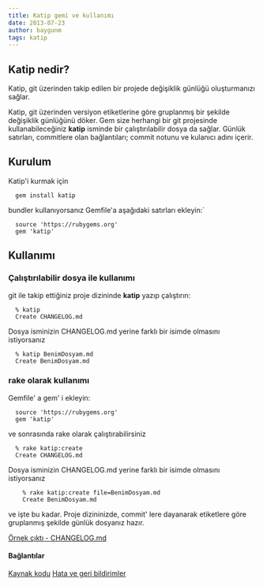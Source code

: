```yaml
---
title: Katip gemi ve kullanımı
date: 2013-07-23
author: baygunm
tags: katip
---
```


## Katip nedir?

Katip, git üzerinden takip edilen bir projede değişiklik günlüğü oluşturmanızı sağlar.

Katip, git üzerinden versiyon etiketlerine göre gruplanmış bir şekilde değişiklik günlüğünü döker. Gem size herhangi bir git projesinde kullanabileceğiniz **katip** isminde bir çalıştırılabilir dosya da sağlar. Günlük satırları, commitlere olan bağlantıları; commit notunu ve kulanıcı adını içerir.

## Kurulum

Katip'i kurmak için

  ```
    gem install katip
  ```

bundler kullanıyorsanız Gemfile'a aşağıdaki satırları ekleyin:`

  ```
    source 'https://rubygems.org'
    gem 'katip'
  ```


## Kullanımı

### Çalıştırılabilir dosya ile kullanımı

git ile takip ettiğiniz proje dizininde **katip** yazıp çalıştırın:

  ```
    % katip
    Create CHANGELOG.md
  ```


Dosya isminizin CHANGELOG.md yerine farklı bir isimde olmasını istiyorsanız

  ```
    % katip BenimDosyam.md
    Create BenimDosyam.md
  ```


### rake olarak kullanımı

Gemfile' a gem' i ekleyin:


  ```
    source 'https://rubygems.org'
    gem 'katip'
  ```

ve sonrasında rake olarak çalıştırabilirsiniz

  ```
    % rake katip:create
    Create CHANGELOG.md
  ```


Dosya isminizin CHANGELOG.md yerine farklı bir isimde olmasını istiyorsanız

```
    % rake katip:create file=BenimDosyam.md
    Create BenimDosyam.md
```


ve işte bu kadar. Proje dizininizde, commit' lere dayanarak etiketlere göre gruplanmış şekilde günlük dosyanız hazır.

<a href="https://github.com/kebab-project/katip/blob/develop/CHANGELOG.md" target="_blank">Örnek çıktı - CHANGELOG.md</a>

#### Bağlantılar

<a href="https://github.com/kebab-project/katip" target="_blank">Kaynak kodu</a> <a href="http://github.com/kebab-project/katip/issues" target="_blank">Hata ve geri bildirimler</a>
